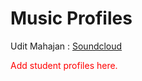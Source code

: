 # Music Profiles

Udit Mahajan : [Soundcloud](https://soundcloud.com/xzayoso/)

<font color="red">Add student profiles here.</font>